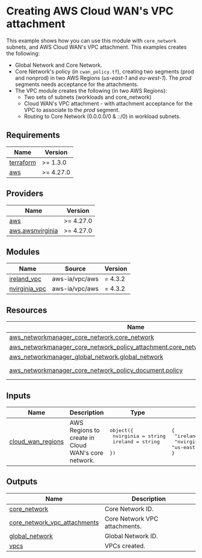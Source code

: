 <!-- BEGIN_TF_DOCS -->
# Creating AWS Cloud WAN's VPC attachment

This example shows how you can use this module with `core_network` subnets, and AWS Cloud WAN's VPC attachment. This examples creates the following:

* Global Network and Core Network.
* Core Network's policy (in `cwan_policy.tf`), creating two segments (prod and nonprod) in two AWS Regions (*us-east-1* and *eu-west-1*). The *prod* segments needs acceptance for the attachments.
* The VPC module creates the following (in two AWS Regions):
  * Two sets of subnets (workloads and core\_network)
  * Cloud WAN's VPC attachment - with attachment acceptance for the VPC to associate to the *prod* segment.
  * Routing to Core Network (0.0.0.0/0 & ::/0) in workload subnets.

## Requirements

| Name | Version |
|------|---------|
| <a name="requirement_terraform"></a> [terraform](#requirement\_terraform) | >= 1.3.0 |
| <a name="requirement_aws"></a> [aws](#requirement\_aws) | >= 4.27.0 |

## Providers

| Name | Version |
|------|---------|
| <a name="provider_aws"></a> [aws](#provider\_aws) | >= 4.27.0 |
| <a name="provider_aws.awsnvirginia"></a> [aws.awsnvirginia](#provider\_aws.awsnvirginia) | >= 4.27.0 |

## Modules

| Name | Source | Version |
|------|--------|---------|
| <a name="module_ireland_vpc"></a> [ireland\_vpc](#module\_ireland\_vpc) | aws-ia/vpc/aws | = 4.3.2 |
| <a name="module_nvirginia_vpc"></a> [nvirginia\_vpc](#module\_nvirginia\_vpc) | aws-ia/vpc/aws | = 4.3.2 |

## Resources

| Name | Type |
|------|------|
| [aws_networkmanager_core_network.core_network](https://registry.terraform.io/providers/hashicorp/aws/latest/docs/resources/networkmanager_core_network) | resource |
| [aws_networkmanager_core_network_policy_attachment.core_network_policy_attachment](https://registry.terraform.io/providers/hashicorp/aws/latest/docs/resources/networkmanager_core_network_policy_attachment) | resource |
| [aws_networkmanager_global_network.global_network](https://registry.terraform.io/providers/hashicorp/aws/latest/docs/resources/networkmanager_global_network) | resource |
| [aws_networkmanager_core_network_policy_document.policy](https://registry.terraform.io/providers/hashicorp/aws/latest/docs/data-sources/networkmanager_core_network_policy_document) | data source |

## Inputs

| Name | Description | Type | Default | Required |
|------|-------------|------|---------|:--------:|
| <a name="input_cloud_wan_regions"></a> [cloud\_wan\_regions](#input\_cloud\_wan\_regions) | AWS Regions to create in Cloud WAN's core network. | <pre>object({<br>    nvirginia = string<br>    ireland   = string<br>  })</pre> | <pre>{<br>  "ireland": "eu-west-1",<br>  "nvirginia": "us-east-1"<br>}</pre> | no |

## Outputs

| Name | Description |
|------|-------------|
| <a name="output_core_network"></a> [core\_network](#output\_core\_network) | Core Network ID. |
| <a name="output_core_network_vpc_attachments"></a> [core\_network\_vpc\_attachments](#output\_core\_network\_vpc\_attachments) | Core Network VPC attachments. |
| <a name="output_global_network"></a> [global\_network](#output\_global\_network) | Global Network ID. |
| <a name="output_vpcs"></a> [vpcs](#output\_vpcs) | VPCs created. |
<!-- END_TF_DOCS -->